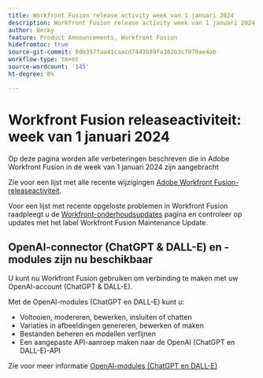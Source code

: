 ```yaml
---
title: Workfront Fusion release activity week van 1 januari 2024
description: Workfront Fusion release activity week van 1 januari 2024
author: Becky
feature: Product Announcements, Workfront Fusion
hidefromtoc: true
source-git-commit: 8db357faa41caacd7443b89fa382b3c7070ae4ab
workflow-type: tm+mt
source-wordcount: '145'
ht-degree: 0%

---
```


# Workfront Fusion releaseactiviteit: week van 1 januari 2024

Op deze pagina worden alle verbeteringen beschreven die in Adobe Workfront Fusion in de week van 1 januari 2024 zijn aangebracht

Zie voor een lijst met alle recente wijzigingen [Adobe Workfront Fusion-releaseactiviteit](../../../product-announcements/product-releases/fusion-release-activity/fusion-release-activity.md).

Voor een lijst met recente opgeloste problemen in Workfront Fusion raadpleegt u de [Workfront-onderhoudsupdates](https://experienceleague.adobe.com/docs/workfront-known-issues/releases/current-updates.html) pagina en controleer op updates met het label Workfront Fusion Maintenance Update.

## OpenAI-connector (ChatGPT &amp; DALL-E) en -modules zijn nu beschikbaar

U kunt nu Workfront Fusion gebruiken om verbinding te maken met uw OpenAI-account (ChatGPT &amp; DALL-E).

Met de OpenAI-modules (ChatGPT en DALL-E) kunt u:

* Voltooien, modereren, bewerken, insluiten of chatten
* Variaties in afbeeldingen genereren, bewerken of maken
* Bestanden beheren en modellen verfijnen
* Een aangepaste API-aanroep maken naar de OpenAI (ChatGPT en DALL-E)-API

Zie voor meer informatie [OpenAI-modules (ChatGPT en DALL-E)](/help/quicksilver/workfront-fusion/apps-and-their-modules/openai-chatgpt-modules.md)

